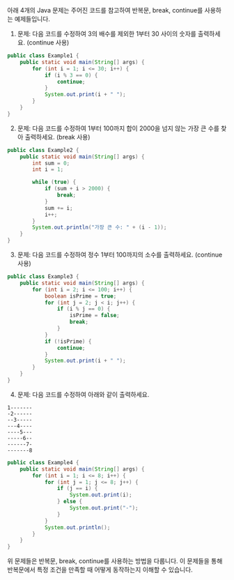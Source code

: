 아래 4개의 Java 문제는 주어진 코드를 참고하여 반복문, break, continue를 사용하는 예제들입니다.

1. 문제: 다음 코드를 수정하여 3의 배수를 제외한 1부터 30 사이의 숫자를 출력하세요. (continue 사용)
```java
public class Example1 {
    public static void main(String[] args) {
        for (int i = 1; i <= 30; i++) {
            if (i % 3 == 0) {
                continue;
            }
            System.out.print(i + " ");
        }
    }
}
```

2. 문제: 다음 코드를 수정하여 1부터 100까지 합이 2000을 넘지 않는 가장 큰 수를 찾아 출력하세요. (break 사용)
```java
public class Example2 {
    public static void main(String[] args) {
        int sum = 0;
        int i = 1;

        while (true) {
            if (sum + i > 2000) {
                break;
            }
            sum += i;
            i++;
        }
        System.out.println("가장 큰 수: " + (i - 1));
    }
}
```

3. 문제: 다음 코드를 수정하여 정수 1부터 100까지의 소수를 출력하세요. (continue 사용)
```java
public class Example3 {
    public static void main(String[] args) {
        for (int i = 2; i <= 100; i++) {
            boolean isPrime = true;
            for (int j = 2; j < i; j++) {
                if (i % j == 0) {
                    isPrime = false;
                    break;
                }
            }
            if (!isPrime) {
                continue;
            }
            System.out.print(i + " ");
        }
    }
}
```

4. 문제: 다음 코드를 수정하여 아래와 같이 출력하세요.
```
1-------
-2------
--3-----
---4----
----5---
-----6--
------7-
-------8
```
```java
public class Example4 {
    public static void main(String[] args) {
        for (int i = 1; i <= 8; i++) {
            for (int j = 1; j <= 8; j++) {
                if (j == i) {
                    System.out.print(i);
                } else {
                    System.out.print("-");
                }
            }
            System.out.println();
        }
    }
}
```

위 문제들은 반복문, break, continue를 사용하는 방법을 다룹니다. 이 문제들을 통해 반복문에서 특정 조건을 만족할 때 어떻게 동작하는지 이해할 수 있습니다.
